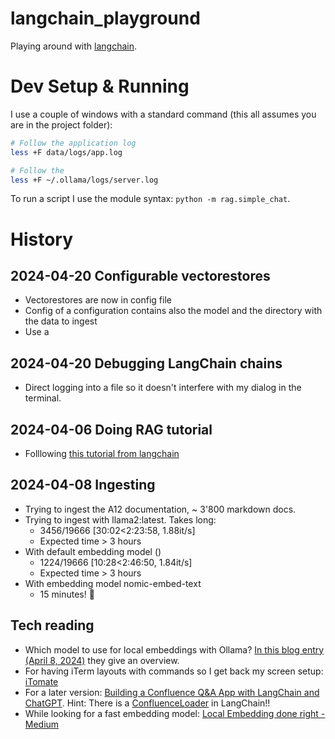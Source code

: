 # langchain_playground

Playing around with [langchain](https://www.langchain.com).


# Dev Setup & Running

I use a couple of windows with a standard command (this all assumes you are in the project folder):

```bash
# Follow the application log 
less +F data/logs/app.log

# Follow the 
less +F ~/.ollama/logs/server.log
```

To run a script I use the module syntax: `python -m rag.simple_chat`.

# History

## 2024-04-20 Configurable vectorestores
* Vectorestores are now in config file
* Config of a configuration contains also the model and the directory with the data to ingest
* Use a 

## 2024-04-20 Debugging LangChain chains
* Direct logging into a file so it doesn't interfere with my dialog in the terminal.

## 2024-04-06 Doing RAG tutorial
* Folllowing [this tutorial from langchain](https://python.langchain.com/docs/use_cases/question_answering/quickstart/)

## 2024-04-08 Ingesting 

* Trying to ingest the A12 documentation, ~ 3'800 markdown docs.
* Trying to ingest with llama2:latest. Takes long:
  *  3456/19666 [30:02<2:23:58,  1.88it/s]
  *  Expected time > 3 hours
*  With default embedding model ()
   *  1224/19666 [10:28<2:46:50,  1.84it/s]
   *  Expected time > 3 hours
*  With embedding model nomic-embed-text
   *  15 minutes! 🥰

## Tech reading

* Which model to use for local embeddings with Ollama? [In this blog entry (April 8, 2024)](https://ollama.com/blog/embedding-models) they give an overview.
* For having iTerm layouts with commands so I get back my screen setup: [iTomate](https://github.com/kamranahmedse/itomate)
* For a later version: [Building a Confluence Q&A App with LangChain and ChatGPT](https://www.shakudo.io/blog/building-confluence-kb-qanda-app-langchain-chatgpt). Hint: There is a [ConfluenceLoader](https://api.python.langchain.com/en/latest/document_loaders/langchain_community.document_loaders.confluence.ConfluenceLoader.html) in LangChain!!
* While looking for a fast embedding model: [Local Embedding done right - Medium](https://medium.com/@alekseyrubtsov/local-embedding-done-right-5a8bf129ec42)
